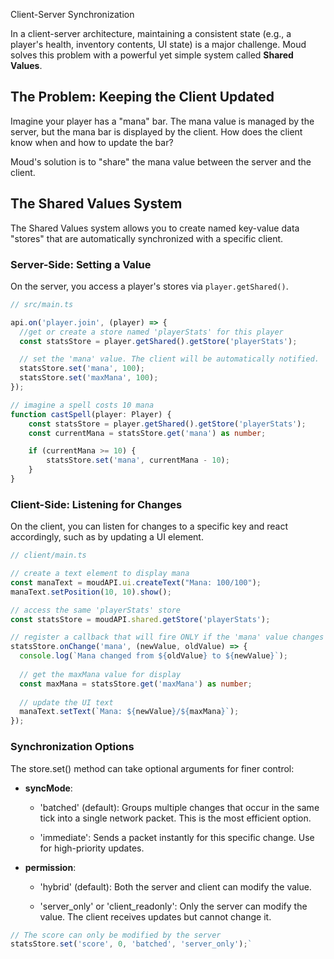 Client-Server Synchronization

In a client-server architecture, maintaining a consistent state (e.g., a player's health, inventory contents, UI state) is a major challenge. Moud solves this problem with a powerful yet simple system called **Shared Values**.

## The Problem: Keeping the Client Updated

Imagine your player has a "mana" bar. The mana value is managed by the server, but the mana bar is displayed by the client. How does the client know when and how to update the bar?

Moud's solution is to "share" the mana value between the server and the client.

## The Shared Values System

The Shared Values system allows you to create named key-value data "stores" that are automatically synchronized with a specific client.

### Server-Side: Setting a Value

On the server, you access a player's stores via `player.getShared()`.

```typescript
// src/main.ts

api.on('player.join', (player) => {
  //get or create a store named 'playerStats' for this player
  const statsStore = player.getShared().getStore('playerStats');

  // set the 'mana' value. The client will be automatically notified.
  statsStore.set('mana', 100);
  statsStore.set('maxMana', 100);
});

// imagine a spell costs 10 mana
function castSpell(player: Player) {
    const statsStore = player.getShared().getStore('playerStats');
    const currentMana = statsStore.get('mana') as number;

    if (currentMana >= 10) {
        statsStore.set('mana', currentMana - 10);
    }
}
```
  

### Client-Side: Listening for Changes

On the client, you can listen for changes to a specific key and react accordingly, such as by updating a UI element.

```typescript
// client/main.ts

// create a text element to display mana
const manaText = moudAPI.ui.createText("Mana: 100/100");
manaText.setPosition(10, 10).show();

// access the same 'playerStats' store
const statsStore = moudAPI.shared.getStore('playerStats');

// register a callback that will fire ONLY if the 'mana' value changes
statsStore.onChange('mana', (newValue, oldValue) => {
  console.log(`Mana changed from ${oldValue} to ${newValue}`);
  
  // get the maxMana value for display
  const maxMana = statsStore.get('maxMana') as number;
  
  // update the UI text
  manaText.setText(`Mana: ${newValue}/${maxMana}`);
});
```
  
### Synchronization Options

The store.set() method can take optional arguments for finer control:

-   **syncMode**:
    
    -   'batched' (default): Groups multiple changes that occur in the same tick into a single network packet. This is the most efficient option.
        
    -   'immediate': Sends a packet instantly for this specific change. Use for high-priority updates.
        
-   **permission**:
    
    -   'hybrid' (default): Both the server and client can modify the value.
        
    -   'server_only' or 'client_readonly': Only the server can modify the value. The client receives updates but cannot change it.
        

```typescript
// The score can only be modified by the server
statsStore.set('score', 0, 'batched', 'server_only');`
```